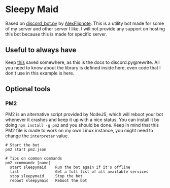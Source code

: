 # Sleepy Maid
Based on [discord_bot.py](https://github.com/AlexFlipnote/discord_bot.py) by [AlexFlipnote](https://github.com/AlexFlipnote). This is a utility bot made for some of my server and other server I like. I will not provide any support on hosting this bot because this is made for specific server.


## Useful to always have
Keep [this](https://discordpy.readthedocs.io/en/latest/) saved somewhere, as this is the docs to discord.py@rewrite.
All you need to know about the library is defined inside here, even code that I don't use in this example is here.

## Optional tools
### PM2
PM2 is an alternative script provided by NodeJS, which will reboot your bot whenever it crashes and keep it up with a nice status. You can install it by doing `npm install -g pm2` and you should be done. Keep in mind that this PM2 file is made to work on my own Linux instance, you might need to change the `interpreter` value.
```
# Start the bot
pm2 start pm2.json

# Tips on common commands
pm2 <command> [name]
  start sleepymaid    Run the bot again if it's offline
  list                Get a full list of all available services
  stop sleepymaid     Stop the bot
  reboot sleepymaid   Reboot the bot
```

